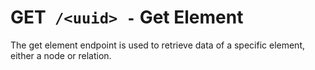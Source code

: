 # <span class="method-get">GET</span>` /<uuid> -` Get Element

<!-- panels:start -->
<!-- div:left-panel -->

The get element endpoint is used to retrieve data of a specific element, either a node or relation.

[](../../type2/classes/Endpoint_Element_GetElementEndpoint.GetElementEndpoint.html ':include')
